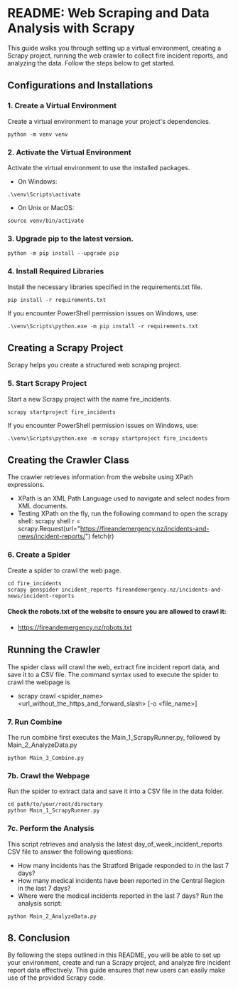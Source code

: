 # README: Web Scraping and Data Analysis with Scrapy

This guide walks you through setting up a virtual environment, creating a Scrapy project, running the web crawler to collect fire incident reports, and analyzing the data. Follow the steps below to get started.

## Configurations and Installations

### 1. Create a Virtual Environment
Create a virtual environment to manage your project's dependencies.
```
python -m venv venv
```

### 2. Activate the Virtual Environment
Activate the virtual environment to use the installed packages.

- On Windows:
```
.\venv\Scripts\activate
```

- On Unix or MacOS:
```
source venv/bin/activate
```

### 3. Upgrade pip to the latest version.
```
python -m pip install --upgrade pip
```

### 4. Install Required Libraries
Install the necessary libraries specified in the requirements.txt file.

```
pip install -r requirements.txt
```
If you encounter PowerShell permission issues on Windows, use:
```
.\venv\Scripts\python.exe -m pip install -r requirements.txt
```


## Creating a Scrapy Project
Scrapy helps you create a structured web scraping project.

### 5. Start Scrapy Project
Start a new Scrapy project with the name fire_incidents.
```
scrapy startproject fire_incidents
```
If you encounter PowerShell permission issues on Windows, use:
```
.\venv\Scripts\python.exe -m scrapy startproject fire_incidents
```



## Creating the Crawler Class
The crawler retrieves information from the website using XPath expressions.
- XPath is an XML Path Language used to navigate and select nodes from XML documents.
- Testing XPath on the fly, run the following command to open the scrapy shell:
scrapy shell
r = scrapy.Request(url="https://fireandemergency.nz/incidents-and-news/incident-reports/")
fetch(r)

### 6. Create a Spider
Create a spider to crawl the web page.

```
cd fire_incidents
scrapy genspider incident_reports fireandemergency.nz/incidents-and-news/incident-reports
```

#### Check the robots.txt of the website to ensure you are allowed to crawl it:
- https://fireandemergency.nz/robots.txt




## Running the Crawler
The spider class will crawl the web, extract fire incident report data, and save it to a CSV file.
The command syntax used to execute the spider to crawl the webpage is
- scrapy crawl <spider_name> <url_without_the_https_and_forward_slash> [-o <file_name>]

### 7. Run Combine
The run combine first executes the Main_1_ScrapyRunner.py, followed by Main_2_AnalyzeData.py

```
python Main_3_Combine.py
```
### 7b. Crawl the Webpage
Run the spider to extract data and save it into a CSV file in the data folder.

```
cd path/to/your/root/directory
python Main_1_ScrapyRunner.py
```

### 7c. Perform the Analysis
This script retrieves and analysis the latest day_of_week_incident_reports CSV file to answer the following questions:

- How many incidents has the Stratford Brigade responded to in the last 7 days?
- How many medical incidents have been reported in the Central Region in the last 7 days?
- Where were the medical incidents reported in the last 7 days?
Run the analysis script:

```
python Main_2_AnalyzeData.py
```

## 8. Conclusion
By following the steps outlined in this README, you will be able to set up your environment, create and run a Scrapy project, and analyze fire incident report data effectively. This guide ensures that new users can easily make use of the provided Scrapy code.






